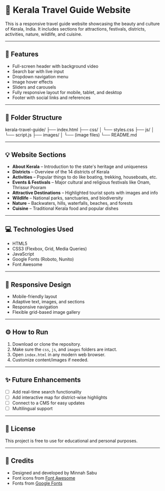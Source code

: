 # 🌴 Kerala Travel Guide Website

This is a responsive travel guide website showcasing the beauty and culture of Kerala, India. It includes sections for attractions, festivals, districts, activities, nature, wildlife, and cuisine.

---

## 🚀 Features

- Full-screen header with background video
- Search bar with live input
- Dropdown navigation menu
- Image hover effects
- Sliders and carousels
- Fully responsive layout for mobile, tablet, and desktop
- Footer with social links and references

---

## 📁 Folder Structure

kerala-travel-guide/
├── index.html
├── css/
│ └── styles.css
├── js/
│ └── script.js
├── images/
│ └── (image files)
└── README.md



---

## 💡 Website Sections

- **About Kerala** – Introduction to the state's heritage and uniqueness  
- **Districts** – Overview of the 14 districts of Kerala  
- **Activities** – Popular things to do like boating, trekking, houseboats, etc.  
- **Events & Festivals** – Major cultural and religious festivals like Onam, Thrissur Pooram  
- **Attractive Destinations** – Highlighted tourist spots with images and info  
- **Wildlife** – National parks, sanctuaries, and biodiversity  
- **Nature** – Backwaters, hills, waterfalls, beaches, and forests  
- **Cuisine** – Traditional Kerala food and popular dishes  

---

## 💻 Technologies Used

- HTML5
- CSS3 (Flexbox, Grid, Media Queries)
- JavaScript
- Google Fonts (Roboto, Nunito)
- Font Awesome

---

## 📱 Responsive Design

- Mobile-friendly layout
- Adaptive text, images, and sections
- Responsive navigation
- Flexible grid-based image gallery

---

## ⚙️ How to Run

1. Download or clone the repository.
2. Make sure the `css`, `js`, and `images` folders are intact.
3. Open `index.html` in any modern web browser.
4. Customize content/images if needed.

---

## ✨ Future Enhancements

- [ ] Add real-time search functionality
- [ ] Add interactive map for district-wise highlights
- [ ] Connect to a CMS for easy updates
- [ ] Multilingual support

---

## 📄 License

This project is free to use for educational and personal purposes.

---

## 🙌 Credits

- Designed and developed by Minnah Sabu
- Font icons from [Font Awesome](https://fontawesome.com)
- Fonts from [Google Fonts](https://fonts.google.com)
